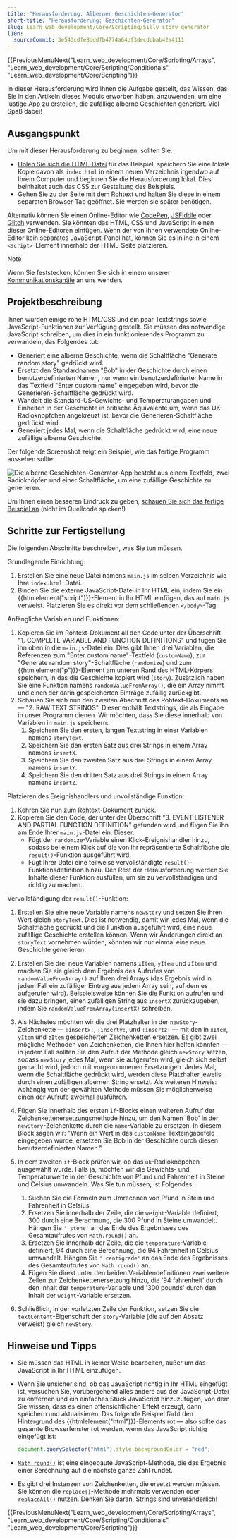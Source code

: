 ```yaml
---
title: "Herausforderung: Alberner Geschichten-Generator"
short-title: "Herausforderung: Geschichten-Generator"
slug: Learn_web_development/Core/Scripting/Silly_story_generator
l10n:
  sourceCommit: 3e543cdfe8dddfb4774a64bf3decdcbab42a4111
---
```


{{PreviousMenuNext("Learn_web_development/Core/Scripting/Arrays", "Learn_web_development/Core/Scripting/Conditionals", "Learn_web_development/Core/Scripting")}}

In dieser Herausforderung wird Ihnen die Aufgabe gestellt, das Wissen, das Sie in den Artikeln dieses Moduls erworben haben, anzuwenden, um eine lustige App zu erstellen, die zufällige alberne Geschichten generiert. Viel Spaß dabei!

## Ausgangspunkt

Um mit dieser Herausforderung zu beginnen, sollten Sie:

- [Holen Sie sich die HTML-Datei](https://github.com/mdn/learning-area/blob/main/javascript/introduction-to-js-1/assessment-start/index.html) für das Beispiel, speichern Sie eine lokale Kopie davon als `index.html` in einem neuen Verzeichnis irgendwo auf Ihrem Computer und beginnen Sie die Herausforderung lokal. Dies beinhaltet auch das CSS zur Gestaltung des Beispiels.
- Gehen Sie zu der [Seite mit dem Rohtext](https://github.com/mdn/learning-area/blob/main/javascript/introduction-to-js-1/assessment-start/raw-text.txt) und halten Sie diese in einem separaten Browser-Tab geöffnet. Sie werden sie später benötigen.

Alternativ können Sie einen Online-Editor wie [CodePen](https://codepen.io/), [JSFiddle](https://jsfiddle.net/) oder [Glitch](https://glitch.com/) verwenden. Sie könnten das HTML, CSS und JavaScript in einen dieser Online-Editoren einfügen. Wenn der von Ihnen verwendete Online-Editor kein separates JavaScript-Panel hat, können Sie es inline in einem `<script>`-Element innerhalb der HTML-Seite platzieren.

> [!NOTE]
> Wenn Sie feststecken, können Sie sich in einem unserer [Kommunikationskanäle](/de/docs/MDN/Community/Communication_channels) an uns wenden.

## Projektbeschreibung

Ihnen wurden einige rohe HTML/CSS und ein paar Textstrings sowie JavaScript-Funktionen zur Verfügung gestellt. Sie müssen das notwendige JavaScript schreiben, um dies in ein funktionierendes Programm zu verwandeln, das Folgendes tut:

- Generiert eine alberne Geschichte, wenn die Schaltfläche "Generate random story" gedrückt wird.
- Ersetzt den Standardnamen "Bob" in der Geschichte durch einen benutzerdefinierten Namen, nur wenn ein benutzerdefinierter Name in das Textfeld "Enter custom name" eingegeben wird, bevor die Generieren-Schaltfläche gedrückt wird.
- Wandelt die Standard-US-Gewichts- und Temperaturangaben und Einheiten in der Geschichte in britische Äquivalente um, wenn das UK-Radioknopfchen angekreuzt ist, bevor die Generieren-Schaltfläche gedrückt wird.
- Generiert jedes Mal, wenn die Schaltfläche gedrückt wird, eine neue zufällige alberne Geschichte.

Der folgende Screenshot zeigt ein Beispiel, wie das fertige Programm aussehen sollte:

![Die alberne Geschichten-Generator-App besteht aus einem Textfeld, zwei Radioknöpfen und einer Schaltfläche, um eine zufällige Geschichte zu generieren.](screen_shot_2018-09-19_at_10.01.38_am.png)

Um Ihnen einen besseren Eindruck zu geben, [schauen Sie sich das fertige Beispiel an](https://mdn.github.io/learning-area/javascript/introduction-to-js-1/assessment-finished/) (nicht im Quellcode spicken!)

## Schritte zur Fertigstellung

Die folgenden Abschnitte beschreiben, was Sie tun müssen.

Grundlegende Einrichtung:

1. Erstellen Sie eine neue Datei namens `main.js` im selben Verzeichnis wie Ihre `index.html`-Datei.
2. Binden Sie die externe JavaScript-Datei in Ihr HTML ein, indem Sie ein {{htmlelement("script")}}-Element in Ihr HTML einfügen, das auf `main.js` verweist. Platzieren Sie es direkt vor dem schließenden `</body>`-Tag.

Anfängliche Variablen und Funktionen:

1. Kopieren Sie im Rohtext-Dokument all den Code unter der Überschrift "1. COMPLETE VARIABLE AND FUNCTION DEFINITIONS" und fügen Sie ihn oben in die `main.js`-Datei ein. Dies gibt Ihnen drei Variablen, die Referenzen zum "Enter custom name"-Textfeld (`customName`), zur "Generate random story"-Schaltfläche (`randomize`) und zum {{htmlelement("p")}}-Element am unteren Rand des HTML-Körpers speichern, in das die Geschichte kopiert wird (`story`). Zusätzlich haben Sie eine Funktion namens `randomValueFromArray()`, die ein Array nimmt und einen der darin gespeicherten Einträge zufällig zurückgibt.
2. Schauen Sie sich nun den zweiten Abschnitt des Rohtext-Dokuments an — "2. RAW TEXT STRINGS". Dieser enthält Textstrings, die als Eingabe in unser Programm dienen. Wir möchten, dass Sie diese innerhalb von Variablen in `main.js` speichern:
   1. Speichern Sie den ersten, langen Textstring in einer Variablen namens `storyText`.
   2. Speichern Sie den ersten Satz aus drei Strings in einem Array namens `insertX`.
   3. Speichern Sie den zweiten Satz aus drei Strings in einem Array namens `insertY`.
   4. Speichern Sie den dritten Satz aus drei Strings in einem Array namens `insertZ`.

Platzieren des Ereignishandlers und unvollständige Funktion:

1. Kehren Sie nun zum Rohtext-Dokument zurück.
2. Kopieren Sie den Code, der unter der Überschrift "3. EVENT LISTENER AND PARTIAL FUNCTION DEFINITION" gefunden wird und fügen Sie ihn am Ende Ihrer `main.js`-Datei ein. Dieser:
   - Fügt der `randomize`-Variable einen Klick-Ereignishandler hinzu, sodass bei einem Klick auf die von ihr repräsentierte Schaltfläche die `result()`-Funktion ausgeführt wird.
   - Fügt Ihrer Datei eine teilweise vervollständigte `result()`-Funktionsdefinition hinzu. Den Rest der Herausforderung werden Sie Inhalte dieser Funktion ausfüllen, um sie zu vervollständigen und richtig zu machen.

Vervollständigung der `result()`-Funktion:

1. Erstellen Sie eine neue Variable namens `newStory` und setzen Sie ihren Wert gleich `storyText`. Dies ist notwendig, damit wir jedes Mal, wenn die Schaltfläche gedrückt und die Funktion ausgeführt wird, eine neue zufällige Geschichte erstellen können. Wenn wir Änderungen direkt an `storyText` vornehmen würden, könnten wir nur einmal eine neue Geschichte generieren.
2. Erstellen Sie drei neue Variablen namens `xItem`, `yItem` und `zItem` und machen Sie sie gleich dem Ergebnis des Aufrufes von `randomValueFromArray()` auf Ihren drei Arrays (das Ergebnis wird in jedem Fall ein zufälliger Eintrag aus jedem Array sein, auf dem es aufgerufen wird). Beispielsweise können Sie die Funktion aufrufen und sie dazu bringen, einen zufälligen String aus `insertX` zurückzugeben, indem Sie `randomValueFromArray(insertX)` schreiben.
3. Als Nächstes möchten wir die drei Platzhalter in der `newStory`-Zeichenkette — `:insertx:`, `:inserty:`, und `:insertz:` — mit den in `xItem`, `yItem` und `zItem` gespeicherten Zeichenketten ersetzen. Es gibt zwei mögliche Methoden von Zeichenketten, die Ihnen hier helfen könnten — in jedem Fall sollten Sie den Aufruf der Methode gleich `newStory` setzen, sodass `newStory` jedes Mal, wenn sie aufgerufen wird, gleich sich selbst gemacht wird, jedoch mit vorgenommenen Ersetzungen. Jedes Mal, wenn die Schaltfläche gedrückt wird, werden diese Platzhalter jeweils durch einen zufälligen albernen String ersetzt. Als weiteren Hinweis: Abhängig von der gewählten Methode müssen Sie möglicherweise einen der Aufrufe zweimal ausführen.
4. Fügen Sie innerhalb des ersten `if`-Blocks einen weiteren Aufruf der Zeichenkettenersetzungsmethode hinzu, um den Namen 'Bob' in der `newStory`-Zeichenkette durch die `name`-Variable zu ersetzen. In diesem Block sagen wir: "Wenn ein Wert in das `customName`-Texteingabefeld eingegeben wurde, ersetzen Sie Bob in der Geschichte durch diesen benutzerdefinierten Namen."
5. In dem zweiten `if`-Block prüfen wir, ob das `uk`-Radioknöpchen ausgewählt wurde. Falls ja, möchten wir die Gewichts- und Temperaturwerte in der Geschichte von Pfund und Fahrenheit in Steine und Celsius umwandeln. Was Sie tun müssen, ist Folgendes:

   1. Suchen Sie die Formeln zum Umrechnen von Pfund in Stein und Fahrenheit in Celsius.
   2. Ersetzen Sie innerhalb der Zeile, die die `weight`-Variable definiert, 300 durch eine Berechnung, die 300 Pfund in Steine umwandelt. Hängen Sie `' stone'` an das Ende des Ergebnisses des Gesamtaufrufes von `Math.round()` an.
   3. Ersetzen Sie innerhalb der Zeile, die die `temperature`-Variable definiert, 94 durch eine Berechnung, die 94 Fahrenheit in Celsius umwandelt. Hängen Sie `' centigrade'` an das Ende des Ergebnisses des Gesamtaufrufes von `Math.round()` an.
   4. Fügen Sie direkt unter den beiden Variablendefinitionen zwei weitere Zeilen zur Zeichenkettenersetzung hinzu, die '94 fahrenheit' durch den Inhalt der `temperature`-Variable und '300 pounds' durch den Inhalt der `weight`-Variable ersetzen.

6. Schließlich, in der vorletzten Zeile der Funktion, setzen Sie die `textContent`-Eigenschaft der `story`-Variable (die auf den Absatz verweist) gleich `newStory`.

## Hinweise und Tipps

- Sie müssen das HTML in keiner Weise bearbeiten, außer um das JavaScript in Ihr HTML einzufügen.
- Wenn Sie unsicher sind, ob das JavaScript richtig in Ihr HTML eingefügt ist, versuchen Sie, vorübergehend alles andere aus der JavaScript-Datei zu entfernen und ein einfaches Stück JavaScript hinzuzufügen, von dem Sie wissen, dass es einen offensichtlichen Effekt erzeugt, dann speichern und aktualisieren. Das folgende Beispiel färbt den Hintergrund des {{htmlelement("html")}}-Elements rot — also sollte das gesamte Browserfenster rot werden, wenn das JavaScript richtig eingefügt ist:

  ```js
  document.querySelector("html").style.backgroundColor = "red";
  ```

- [`Math.round()`](/de/docs/Web/JavaScript/Reference/Global_Objects/Math/round) ist eine eingebaute JavaScript-Methode, die das Ergebnis einer Berechnung auf die nächste ganze Zahl rundet.
- Es gibt drei Instanzen von Zeichenketten, die ersetzt werden müssen. Sie können die `replace()`-Methode mehrmals verwenden oder `replaceAll()` nutzen. Denken Sie daran, Strings sind unveränderlich!

{{PreviousMenuNext("Learn_web_development/Core/Scripting/Arrays", "Learn_web_development/Core/Scripting/Conditionals", "Learn_web_development/Core/Scripting")}}
